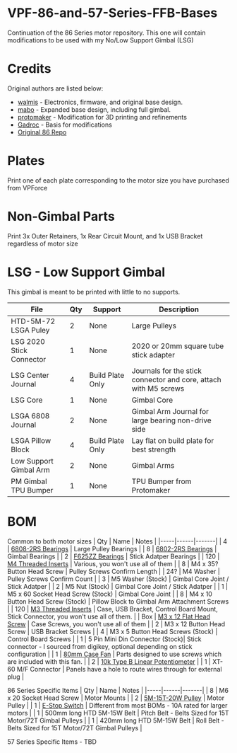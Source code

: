 # VPF-86-and-57-Series-FFB-Bases
Continuation of the 86 Series motor repository. This one will contain modifications to be used with my No/Low Support Gimbal (LSG)

# Credits
Original authors are listed below:

* [walmis](https://github.com/walmis/FFB-Joystick-Base) - Electronics, firmware, and original base design.
* [mabo](https://github.com/mabo1972/bldc-ffb-joystick-base) - Expanded base design, including full gimbal.
* [protomaker](https://github.com/protomaker964/Rhino-FFB-Clone-3D_Printed) - Modification for 3D printing and refinements
* [Gadroc](https://github.com/Gadroc/vpforce-ffb-joystick) - Basis for modifications
* [Original 86 Repo](https://github.com/TheAmazinGreat/86-Motor-VPF-FFB-Base)

# Plates
Print one of each plate corresponding to the motor size you have purchased from VPForce

# Non-Gimbal Parts
Print 3x Outer Retainers, 1x Rear Circuit Mount, and 1x USB Bracket regardless of motor size

# LSG - Low Support Gimbal
This gimbal is meant to be printed with little to no supports. 

| File | Qty | Support | Description |
|------|-----|---------|-------------|
| HTD-5M-72 LSGA Puley | 2 | None | Large Pulleys |
| LSG 2020 Stick Connector | 1 | None | 2020 or 20mm square tube stick adapter |
| LSG Center Journal | 4 | Build Plate Only | Journals for the stick connector and core, attach with M5 screws |
| LSG Core | 1 | None | Gimbal Core |
| LSGA 6808 Journal | 2 | None | Gimbal Arm Journal for large bearing non-drive side |
| LSGA Pillow Block | 4 | Build Plate Only | Lay flat on build plate for best strength |
| Low Support Gimbal Arm | 2 | None | Gimbal Arms |
| PM Gimbal TPU Bumper | 1 | None | TPU Bumper from Protomaker |

# BOM

Common to both motor sizes
| Qty | Name | Notes |
|-----|------|-------|
|   4 | [6808-2RS Bearings](https://www.amazon.com/dp/B0CGM2PG3Z) | Large Pulley Bearings |
|   8 | [6802-2RS Bearings](https://www.amazon.com/dp/B0CGM2CHB8) | Gimbal Bearings |
|   2 | [F625ZZ Bearings](https://www.amazon.com/dp/B07Z3DXF14) | Stick Adatper Bearings |
| 120 | [M4 Threaded Inserts](https://a.co/d/13tdMM1) | Various, you won't use all of them |
|  8 | M4 x 35? Button Head Screw | Pulley Screws Confirm Length |
|  24? | M4 Washer | Pulley Screws Confirm Count |
|   3 | M5 Washer (Stock) | Gimbal Core Joint / Stick Adatper |
|   2 | M5 Nut (Stock) | Gimbal Core Joint / Stick Adatper |
|   1 | M5 x 60 Socket Head Screw (Stock) | Gimbal Core Joint |
|   8 | M4 x 10 Button Head Screw (Stock) | Pillow Block to Gimbal Arm Attachment Screws |
| 120 | [M3 Threaded Inserts](https://a.co/d/bVtzw0D) | Case, USB Bracket, Control Board Mount, Stick Connector, you won't use all of them. |
|  Box | [M3 x 12 Flat Head Screw](https://a.co/d/5OQshW6) | Case Screws, you won't use all of them |
|   2 | M3 x 12 Button Head Screw | USB Bracket Screws |
|   4 | M3 x 5 Button Head Screws (Stock) | Control Board Screws |
|   1 | 5 Pin Mini Din Connector (Stock)| Stick connector - I sourced from digikey, optional depending on stick configuration |
|   1 | [80mm Case Fan](https://a.co/d/6VjeeIf) | Parts designed to use screws which are included with this fan. |
|   2 | [10k Type B Linear Potentiometer](https://a.co/d/jhRPIQb) |
|   1 | XT-60 M/F Connector | Panels have a hole to route wires through for external plug |


86 Series Specific Items
| Qty | Name | Notes |
|-----|------|-------|
|   8 | M6 x 20 Socket Head Screw | Motor Mounts |
|   2 | [5M-15T-20W Pulley](https://a.co/d/b9yMcuO) | Motor Pulley |
|   1 | [E-Stop Switch](https://a.co/d/37DwknT) | Different from most BOMs - 10A rated for larger motors |
|   1 | 500mm long HTD 5M-15W Belt | Pitch Belt - Belts Sized for 15T Motor/72T Gimbal Pulleys |
|   1 | 420mm long HTD 5M-15W Belt | Roll Belt - Belts Sized for 15T Motor/72T Gimbal Pulleys  |


57 Series Specific Items - TBD
